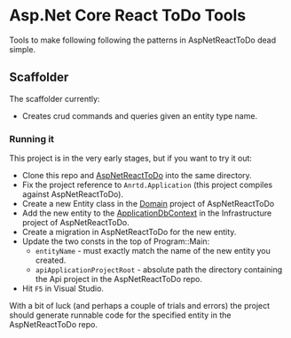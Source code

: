 # Asp.Net Core React ToDo Tools
Tools to make following following the patterns in AspNetReactToDo dead simple.

## Scaffolder
The scaffolder currently:
- Creates crud commands and queries given an entity type name.

### Running it
This project is in the very early stages, but if you want to try it out:
- Clone this repo and [AspNetReactToDo](https://github.com/MJeorrett/AspNetReactToDo) into the same directory.
- Fix the project reference to `Anrtd.Application` (this project compiles against AspNetReactToDo).
- Create a new Entity class in the [Domain](https://github.com/MJeorrett/AspNetReactToDo/tree/main/AnrtdApi/Anrtd.Domain/Entities) project of AspNetReactToDo 
- Add the new entity to the [ApplicationDbContext](https://github.com/MJeorrett/AspNetReactToDo/blob/main/AnrtdApi/Anrtd.Infrastructure/Persistence/ApplicationDbContext.cs) in the Infrastructure project of AspNetReactToDo.
- Create a migration in AspNetReactToDo for the new entity.
- Update the two consts in the top of Program::Main:
  - `entityName` - must exactly match the name of the new entity you created.
  - `apiApplicationProjectRoot` - absolute path the directory containing the Api project in the AspNetReactToDo repo.
- Hit `F5` in Visual Studio.

With a bit of luck (and perhaps a couple of trials and errors) the project should generate runnable code for the specified entity in the AspNetReactToDo repo.
